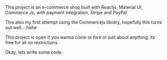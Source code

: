 This project is an e-commerce shop built with Reactjs, Material UI, Commerce Js, with payment integration, Stripe and PayPal

This also my first attempt using the Commercejs library, hopefully this turns out well....hehe

This project is open if you wanna clone or fork or just about anything, its free for all no restrictions.

Okay, lets write some code.